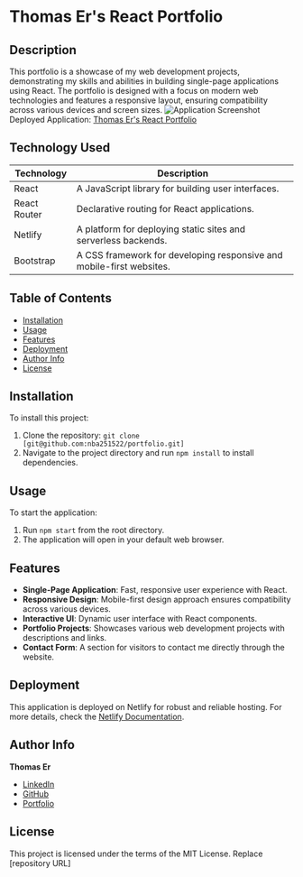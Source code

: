 # Thomas Er's React Portfolio

## Description

This portfolio is a showcase of my web development projects, demonstrating my skills and abilities in building single-page applications using React. The portfolio is designed with a focus on modern web technologies and features a responsive layout, ensuring compatibility across various devices and screen sizes.
![Application Screenshot](./assets/template.PNG)
Deployed Application: [Thomas Er's React Portfolio](https://65776387d1f01f31274e6fd7--prismatic-cactus-feebaf.netlify.app/)

## Technology Used

| Technology    | Description                                                  |
|---------------|--------------------------------------------------------------|
| React         | A JavaScript library for building user interfaces.           |
| React Router  | Declarative routing for React applications.                  |
| Netlify       | A platform for deploying static sites and serverless backends.|
| Bootstrap     | A CSS framework for developing responsive and mobile-first websites. |

## Table of Contents

- [Installation](#installation)
- [Usage](#usage)
- [Features](#features)
- [Deployment](#deployment)
- [Author Info](#author-info)
- [License](#license)

## Installation

To install this project:

1. Clone the repository: `git clone [git@github.com:nba251522/portfolio.git]`
2. Navigate to the project directory and run `npm install` to install dependencies.

## Usage

To start the application:

1. Run `npm start` from the root directory.
2. The application will open in your default web browser.

## Features

- **Single-Page Application**: Fast, responsive user experience with React.
- **Responsive Design**: Mobile-first design approach ensures compatibility across various devices.
- **Interactive UI**: Dynamic user interface with React components.
- **Portfolio Projects**: Showcases various web development projects with descriptions and links.
- **Contact Form**: A section for visitors to contact me directly through the website.

## Deployment

This application is deployed on Netlify for robust and reliable hosting. For more details, check the [Netlify Documentation](https://docs.netlify.com/).

## Author Info

**Thomas Er**
- [LinkedIn](https://www.linkedin.com/in/thomas-er-9b77321b9)
- [GitHub](https://github.com/nba251522)
- [Portfolio](https://nba251522.github.io/thomas-er-portfolio/)

## License

This project is licensed under the terms of the MIT License.
Replace [repository URL]